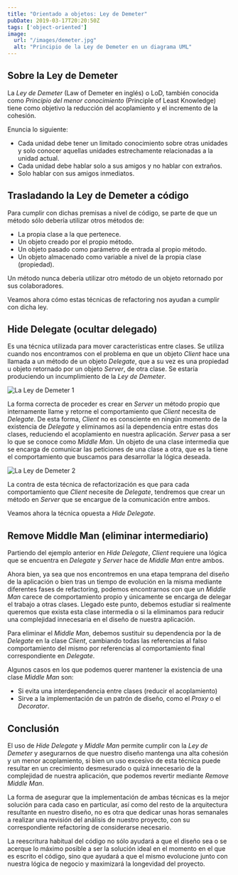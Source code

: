 ```yaml
---
title: "Orientado a objetos: Ley de Demeter"
pubDate: 2019-03-17T20:20:50Z
tags: ['object-oriented']
image:
  url: "/images/demeter.jpg"
  alt: "Principio de la Ley de Demeter en un diagrama UML"
---
```

## Sobre la Ley de Demeter

La *Ley de Demeter* (Law of Demeter en inglés) o LoD, también conocida como *Principio del menor conocimiento* (Principle of Least Knowledge) tiene como objetivo la reducción del acoplamiento y el incremento de la cohesión.

Enuncia lo siguiente:

* Cada unidad debe tener un limitado conocimiento sobre otras unidades y solo conocer aquellas unidades estrechamente relacionadas a la unidad actual.
* Cada unidad debe hablar solo a sus amigos y no hablar con extraños.
* Solo hablar con sus amigos inmediatos.

## Trasladando la Ley de Demeter a código

Para cumplir con dichas premisas a nivel de código, se parte de que un método sólo debería utilizar otros métodos de:

* La propia clase a la que pertenece.
* Un objeto creado por el propio método.
* Un objeto pasado como parámetro de entrada al propio método.
* Un objeto almacenado como variable a nivel de la propia clase (propiedad). 

Un método nunca debería utilizar otro método de un objeto retornado por sus colaboradores.

Veamos ahora cómo estas técnicas de refactoring nos ayudan a cumplir con dicha ley.

## Hide Delegate (ocultar delegado)

Es una técnica utilizada para mover características entre clases. Se utiliza cuando nos encontramos con el problema en que un objeto *Client* hace una llamada a un método de un objeto *Delegate*, que a su vez es una propiedad u objeto retornado por un objeto *Server*, de otra clase. Se estaría produciendo un incumplimiento de la *Ley de Demeter*.

![La Ley de Demeter 1](/images/law-of-demeter-1.jpg)

La forma correcta de proceder es crear en *Server* un método propio que internamente llame y retorne el comportamiento que *Client* necesita de *Delegate*. De esta forma, *Client* no es consciente en ningún momento de la existencia de *Delegate* y eliminamos así la dependencia entre estas dos clases, reduciendo el acoplamiento en nuestra aplicación. *Server* pasa a ser lo que se conoce como *Middle Man*. Un objeto de una clase intermedia que se encarga de comunicar las peticiones de una clase a otra, que es la tiene el comportamiento que buscamos para desarrollar la lógica deseada.

![La Ley de Demeter 2](/images/law-of-demeter-2.jpg)

La contra de esta técnica de refactorización es que para cada comportamiento que *Client* necesite de *Delegate*, tendremos que crear un método en *Server* que se encargue de la comunicación entre ambos.

Veamos ahora la técnica opuesta a *Hide Delegate*.

## Remove Middle Man (eliminar intermediario)

Partiendo del ejemplo anterior en *Hide Delegate*, *Client* requiere una lógica que se encuentra en *Delegate* y *Server* hace de *Middle Man* entre ambos.

Ahora bien, ya sea que nos encontremos en una etapa temprana del diseño de la aplicación o bien tras un tiempo de evolución en la misma mediante diferentes fases de refactoring, podemos encontrarnos con que un *Middle Man* carece de comportamiento propio y únicamente se encarga de delegar el trabajo a otras clases. Llegado este punto, debemos estudiar si realmente queremos que exista esta clase intermedia o si la eliminamos para reducir una complejidad innecesaria en el diseño de nuestra aplicación.

Para eliminar el *Middle Man*, debemos sustituir su dependencia por la de *Delegate* en la clase *Client*, cambiando todas las referencias al falso comportamiento del mismo por referencias al comportamiento final correspondiente en *Delegate*.

Algunos casos en los que podemos querer mantener la existencia de una clase *Middle Man* son:

* Si evita una interdependencia entre clases (reducir el acoplamiento)
* Sirve a la implementación de un patrón de diseño, como el *Proxy* o el *Decorator*.

## Conclusión

El uso de *Hide Delegate* y *Middle Man* permite cumplir con la *Ley de Demeter* y asegurarnos de que nuestro diseño mantenga una alta cohesión y un menor acoplamiento, si bien un uso excesivo de esta técnica puede resultar en un crecimiento desmesurado o quizá innecesario de la complejidad de nuestra aplicación, que podemos revertir mediante *Remove Middle Man*.

La forma de asegurar que la implementación de ambas técnicas es la mejor solución para cada caso en particular, así como del resto de la arquitectura resultante en nuestro diseño, no es otra que dedicar unas horas semanales a realizar una revisión del análisis de nuestro proyecto, con su correspondiente refactoring de considerarse necesario.

La reescritura habitual del código no sólo ayudará a que el diseño sea o se acerque lo máximo posible a ser la solución ideal en el momento en el que es escrito el código, sino que ayudará a que el mismo evolucione junto con nuestra lógica de negocio y maximizará la longevidad del proyecto.